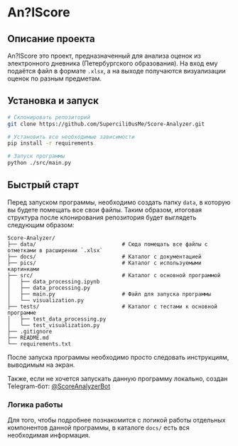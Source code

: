 # An?lScore

## Описание проекта
An?lScore это проект, предназначенный для анализа оценок из электронного дневника (Петербургского образования). На вход ему подаётся файл в формате `.xlsx`, а на выходе получаются визуализации оценок по разным предметам.

## Установка и запуск
```bash
# Склонировать репозиторий
git clone https://github.com/Supercili0usMe/Score-Analyzer.git

# Установить все необходимые зависимости
pip install -r requirements

# Запуск программы
python ./src/main.py
```

## Быстрый старт
Перед запуском программы, необходимо создать папку `data`, в которую вы будете помещать все свои файлы. Таким образом, итоговая структура после клонирования репозитория будет выглядеть следующим образом:
```text
Score-Analyzer/ 
├── data/                           # Сюда помещать все файлы с отметками в расширении `.xlsx`
├── docs/                           # Каталог с документацией
├── pics/                           # Каталог с используемыми картинками
├── src/                            # Каталог с основной программой 
│   ├── data_processing.ipynb       
│   ├── data_processing.py          
│   ├── main.py                     # Файл для запуска программы
│   └── visualization.py            
├── tests/                          # Каталог с тестами к основной программе
│   ├── test_data_processing.py     
│   └── test_visualization.py     
├── .gitignore           
├── README.md           
└── requirements.txt           
```
После запуска программы необходимо просто следовать инструкциям, выводимым на экран. 

Также, если не хочется запускать данную программу локально, создан Telegram-бот: [@ScoreAnalyzerBot](https://t.me/ScoreAnalyzerBot)

### Логика работы
Для того, чтобы подробнее познакомится с логикой работы отдельных компонентов данной программы, в каталоге `docs/` есть вся необходимая информация.
